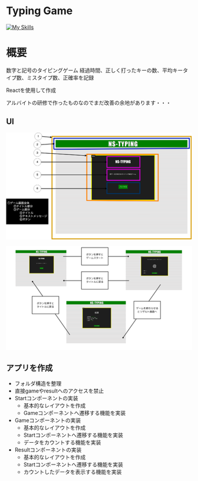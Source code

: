 # Typing Game

[![My Skills](https://skillicons.dev/icons?i=js,react,yarn,css,vscode)](https://skillicons.dev)

# 概要
数字と記号のタイピングゲーム
経過時間、正しく打ったキーの数、平均キータイプ数、ミスタイプ数、正確率を記録

Reactを使用して作成

アルバイトの研修で作ったものなのでまだ改善の余地があります・・・

## UI
![画面遷移図](./Ui/コンポーネント.png)

![コンポーネント](./UI/画面遷移図.png)

## アプリを作成
- フォルダ構造を整理
- 直接gameやresultへのアクセスを禁止
- Startコンポーネントの実装
    - 基本的なレイアウトを作成
    - Gameコンポーネントへ遷移する機能を実装
- Gameコンポーネントの実装
    - 基本的なレイアウトを作成
    - Startコンポーネントへ遷移する機能を実装
    - データをカウントする機能を実装
- Resultコンポーネントの実装
    - 基本的なレイアウトを作成
    - Startコンポーネントへ遷移する機能を実装
    - カウントしたデータを表示する機能を実装